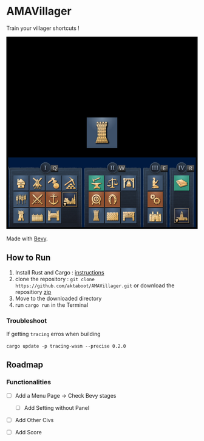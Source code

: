 # AMAVillager

Train your villager shortcuts !

![preview](preview.png)



Made with [Bevy](https://github.com/bevyengine/bevy).


## How to Run
1. Install Rust and Cargo : [instructions](https://doc.rust-lang.org/cargo/getting-started/installation.html)
2. clone the repository : `git clone https://github.com/aktaboot/AMAVillager.git` or download the repositiory [zip](https://github.com/aktaboot/AMAVillager/archive/refs/heads/main.zip)
3. Move to the downloaded directory
4. run `cargo run` in the Terminal



### Troubleshoot

If getting `tracing` erros when building

`cargo update -p tracing-wasm --precise 0.2.0`


## Roadmap

### Functionalities
* [ ] Add a Menu Page -> Check Bevy stages
    * [ ] Add Setting without Panel
* [ ] Add Other Civs
* [ ]  Add Score


